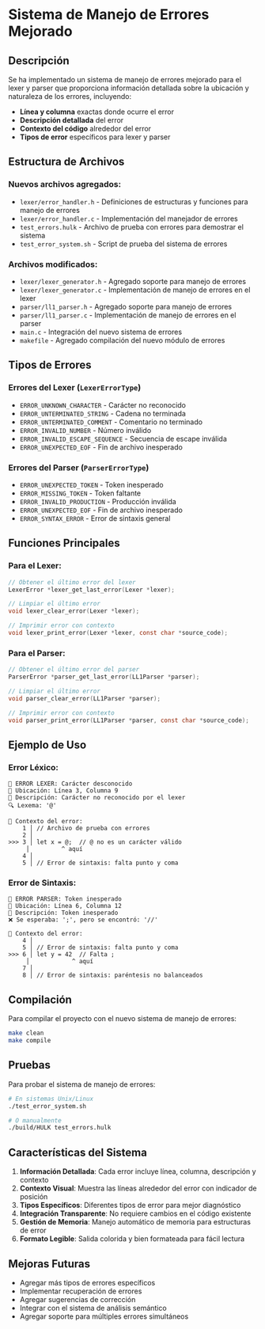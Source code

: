 # Sistema de Manejo de Errores Mejorado

## Descripción

Se ha implementado un sistema de manejo de errores mejorado para el lexer y parser que proporciona información detallada sobre la ubicación y naturaleza de los errores, incluyendo:

- **Línea y columna** exactas donde ocurre el error
- **Descripción detallada** del error
- **Contexto del código** alrededor del error
- **Tipos de error** específicos para lexer y parser

## Estructura de Archivos

### Nuevos archivos agregados:

- `lexer/error_handler.h` - Definiciones de estructuras y funciones para manejo de errores
- `lexer/error_handler.c` - Implementación del manejador de errores
- `test_errors.hulk` - Archivo de prueba con errores para demostrar el sistema
- `test_error_system.sh` - Script de prueba del sistema de errores

### Archivos modificados:

- `lexer/lexer_generator.h` - Agregado soporte para manejo de errores
- `lexer/lexer_generator.c` - Implementación de manejo de errores en el lexer
- `parser/ll1_parser.h` - Agregado soporte para manejo de errores
- `parser/ll1_parser.c` - Implementación de manejo de errores en el parser
- `main.c` - Integración del nuevo sistema de errores
- `makefile` - Agregado compilación del nuevo módulo de errores

## Tipos de Errores

### Errores del Lexer (`LexerErrorType`)

- `ERROR_UNKNOWN_CHARACTER` - Carácter no reconocido
- `ERROR_UNTERMINATED_STRING` - Cadena no terminada
- `ERROR_UNTERMINATED_COMMENT` - Comentario no terminado
- `ERROR_INVALID_NUMBER` - Número inválido
- `ERROR_INVALID_ESCAPE_SEQUENCE` - Secuencia de escape inválida
- `ERROR_UNEXPECTED_EOF` - Fin de archivo inesperado

### Errores del Parser (`ParserErrorType`)

- `ERROR_UNEXPECTED_TOKEN` - Token inesperado
- `ERROR_MISSING_TOKEN` - Token faltante
- `ERROR_INVALID_PRODUCTION` - Producción inválida
- `ERROR_UNEXPECTED_EOF` - Fin de archivo inesperado
- `ERROR_SYNTAX_ERROR` - Error de sintaxis general

## Funciones Principales

### Para el Lexer:

```c
// Obtener el último error del lexer
LexerError *lexer_get_last_error(Lexer *lexer);

// Limpiar el último error
void lexer_clear_error(Lexer *lexer);

// Imprimir error con contexto
void lexer_print_error(Lexer *lexer, const char *source_code);
```

### Para el Parser:

```c
// Obtener el último error del parser
ParserError *parser_get_last_error(LL1Parser *parser);

// Limpiar el último error
void parser_clear_error(LL1Parser *parser);

// Imprimir error con contexto
void parser_print_error(LL1Parser *parser, const char *source_code);
```

## Ejemplo de Uso

### Error Léxico:

```
🚨 ERROR LEXER: Carácter desconocido
📍 Ubicación: Línea 3, Columna 9
📝 Descripción: Carácter no reconocido por el lexer
🔍 Lexema: '@'

📄 Contexto del error:
    1 │ // Archivo de prueba con errores
    2 │ 
>>> 3 │ let x = @;  // @ no es un carácter válido
     │         ^ aquí
    4 │ 
    5 │ // Error de sintaxis: falta punto y coma
```

### Error de Sintaxis:

```
🚨 ERROR PARSER: Token inesperado
📍 Ubicación: Línea 6, Columna 12
📝 Descripción: Token inesperado
❌ Se esperaba: ';', pero se encontró: '//'

📄 Contexto del error:
    4 │ 
    5 │ // Error de sintaxis: falta punto y coma
>>> 6 │ let y = 42  // Falta ;
     │            ^ aquí
    7 │ 
    8 │ // Error de sintaxis: paréntesis no balanceados
```

## Compilación

Para compilar el proyecto con el nuevo sistema de manejo de errores:

```bash
make clean
make compile
```

## Pruebas

Para probar el sistema de manejo de errores:

```bash
# En sistemas Unix/Linux
./test_error_system.sh

# O manualmente
./build/HULK test_errors.hulk
```

## Características del Sistema

1. **Información Detallada**: Cada error incluye línea, columna, descripción y contexto
2. **Contexto Visual**: Muestra las líneas alrededor del error con indicador de posición
3. **Tipos Específicos**: Diferentes tipos de error para mejor diagnóstico
4. **Integración Transparente**: No requiere cambios en el código existente
5. **Gestión de Memoria**: Manejo automático de memoria para estructuras de error
6. **Formato Legible**: Salida colorida y bien formateada para fácil lectura

## Mejoras Futuras

- Agregar más tipos de errores específicos
- Implementar recuperación de errores
- Agregar sugerencias de corrección
- Integrar con el sistema de análisis semántico
- Agregar soporte para múltiples errores simultáneos 
